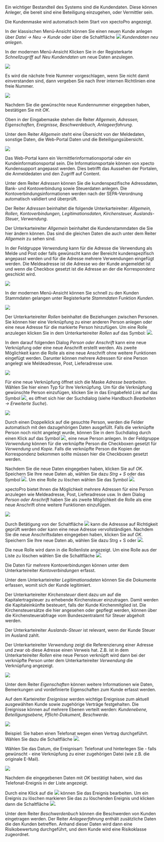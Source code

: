 Ein wichtiger Bestandteil des Systems sind die Kundendaten. Diese können Anleger, die bereit sind eine Beteiligung einzugehen, oder Vermittler sein. 

Die Kundenmaske wird automatisch beim Start von xpectoPro angezeigt. 

In der klassischen Menü-Ansicht können Sie einen neuen Kunde anlegen über 
 *Datei → Neu → Kunde* oder über die Schaltfläche ![](http://xpecto.github.io/docs/img/img_1461145344584.png) *Kundendaten neu anlegen*.

In der modernen Menü-Ansicht Klicken Sie in der Registerkarte *Schnellzugriff* auf *Neu* *Kundendaten* um neue Daten anzulegen.

![](http://xpecto.github.io/docs/img/img_1461138567329.png)

Es wird die nächste freie Nummer vorgeschlagen, wenn Sie nicht damit einverstanden sind, dann vergeben Sie nach Ihrer internen Richtlinien eine freie Nummer. 

![](http://xpecto.github.io/docs/img/img_1461146426293.png)

Nachdem Sie die gewünschte neue Kundennummer eingegeben haben, bestätigen Sie mit *OK*. 

Oben in der Eingabemaske stehen die Reiter *Allgemein, Adressen, Eigenschaften, Ereignisse, Beschwerdebuch, Anlageerfahrung*.

Unter dem Reiter *Allgemein* steht eine Übersicht von der Meldedaten, sonstige Daten, die Web-Portal Daten und die Beteiligungsübersicht.

![](http://xpecto.github.io/docs/img/img_1462198884759.png)

Das Web-Portal kann ein Vermittlerinformationsportal oder ein Kundeinformationsportal sein. Die Informationsportale können von xpecto Kundensupport angepasst werden. Dies betrifft das Aussehen der  Portalen, die Anmeldedaten und den Zugriff auf Content. 

Unter dem Reiter *Adressen* können Sie die kundenspezifische Adressdaten, Bank- und Kontoverbindung sowie Steuerdaten anlegen. Die Kontoverbindungsinformationen werden nach der SEPA-Verordnung automatisch validiert und überprüft.  

Der Reiter *Adressen* beinhaltet die folgende Unterkarteireiter: *Allgemein, Rollen, Kontoverbindungen, Legitimationsdaten, Kirchensteuer, Auslands-Steuer*, *Verwendung*.

Der Unterkarteireiter *Allgemein* beinhaltet die Kundenstammdaten die Sie hier ändern können. Das sind die gleichen Daten die auch unter dem Reiter *Allgemein* zu sehen sind.

In der Feldgruppe *Verwendung* kann für die Adresse die Verwendung als Melde und Post oder falls gewünscht kann der Bereicht kundenspezifisch angepasst werden und für die Adresse mehrere Verwendungen eingefügt werden.  Die Meldeadresse ist die Adresse wo der Kunde angemeldet ist und wenn die Checkbox gesetzt ist die Adresse an der die Korrespondenz geschickt wird. 

![](http://xpecto.github.io/docs/img/img_1461146656342.png)

In der modernen Menü-Ansicht können Sie schnell zu den Kunden Stammdaten gelangen unter Registerkarte *Stammdaten* Funktion *Kunden*.

![](http://xpecto.github.io/docs/img/img_1461309996647.png)

Der Unterkarteireiter *Rollen* beinhaltet die Beziehungen zwischen Personen. Sie können hier eine Verknüpfung zu einer anderen Person anlegen oder eine neue Adresse für die markierte Person hinzufügen. 
Um eine Rolle anzulegen klicken Sie in dem Unterkarteireiter *Rollen* auf das Symbol:  ![](http://xpecto.github.io/docs/img/img_1461148742133.png). 

In dem darauf folgenden Dialog *Person oder Anschrift* kann eine neue Verknüpfung oder eine neue Anschrift erstellt werden. Als zweite Möglichkeit kann die Rolle als eine neue Anschrift ohne weitere Funktionen eingefügt werden. Darunter können mehrere Adressen für eine Person angelegt wie Meldeadresse, Post, Lieferadresse usw. 

![](http://xpecto.github.io/docs/img/img_1438074839670.png)

Für eine neue Verknüpfung öffnet sich die Maske *Adresse bearbeiten*.
Wählen Sie hier einen Typ für Ihre Verknüpfung. 
Um für die Verknüpfung gewünschte Person einzufügen, klicken Sie in das Eingabefeld *Link* auf das Symbol ![](http://xpecto.github.io/docs/img/img_1461148844168.png), es öffnet sich hier der Suchdialog (siehe Handbuch *Bearbeiten → Erweiterte Suche*). 

![](http://xpecto.github.io/docs/img/img_1461148513327.png)

Durch einen Doppelklick auf die gesuchte Person, werden die Felder automatisch mit den dazugehörigen Daten ausgefüllt. Falls die verknüpfte Person noch nicht angelegt wurde, können Sie in dem Suchdialog durch einen Klick auf das Symbol ![](http://xpecto.github.io/docs/img/img_1461148931706.png), eine neue Person anlegen. In der Feldgruppe *Verwendung* können für die verknüpfte Person die Checkboxen gesetzt für *Verwendung* und *Kopie*. Falls die verknüpfte Person die Kopien der Korrespondenz bekommen sollte müssen hier die Checkboxen gesetzt werden.

Nachdem Sie die neue Daten eingegeben haben, klicken Sie auf *OK*.  Speichern Sie Ihre neue Daten ab,  wählen Sie dazu *Strg + S* oder das Symbol ![](http://xpecto.github.io/docs/img/img_1461310396152.png).
Um eine Rolle zu löschen wählen Sie das Symbol ![](http://xpecto.github.io/docs/img/img_1461149341916.png).

xpectoPro bietet Ihnen die Möglichkeit mehrere Adressen für eine Person anzulegen wie Meldeadresse, Post, Lieferadresse usw. In dem Dialog *Person oder Anschrift* haben Sie als zweite Möglichkeit die Rolle als eine neue Anschrift ohne weitere Funktionen einzufügen. 

![](http://xpecto.github.io/docs/img/img_1438074994809.png)

Durch Betätigung von der Schaltfläche ![](http://xpecto.github.io/docs/img/img_1418999829813.png) kann die Adressse auf Richtigkeit geprüft werden oder kann eine neue Adresse vervollständigen. 
Nachdem Sie die neue Anschriftsdaten eingegeben haben, klicken Sie auf *OK*. 
Speichern Sie Ihre neue Daten ab,  wählen Sie  dazu Strg + S oder  ![](http://xpecto.github.io/docs/img/img_1461165873528.png). 

Die neue Rolle wird dann in die Rollenliste angezeigt. Um eine Rolle aus der Liste zu löschen wählen Sie die Schaltfläche ![](http://xpecto.github.io/docs/img/img_1461166237962.png).

Die Daten für mehrere Kontoverbindungen können unter dem Unterkarteireiter *Kontoverbindungen* erfasst.

Unter dem Unterkarteireiter *Legitimationsdaten* können Sie die Dokumente erfassen, womit sich der Kunde legitimiert.

Der Unterkarteireiter *Kirchensteuer* dient dazu um auf die Kapitalertragsteuer zu erhebende Kirchensteuer einzutragen.  Damit werden die Kapitaleinkünfte besteuert, falls der Kunde Kirchenmitglied ist. Die Kirchensteuersätze die hier angesehen oder gepflegt werden, können über die Kirchensteuerabfrage vom Bundeszentralamt für Steuer abgeholt werden.

Der Unterkarteireiter *Auslands-Steuer* ist relevant, wenn der Kunde Steuer im Ausland zahlt.

Der Unterkarteireiter *Verwendung* zeigt die Referenzierung einer Adresse und zwar ob diese Adresse einen Verweis hat. Z.B. ist in dem Unterkarteireiter *Rollen* eine neue Person verknüpft wird dann bei der verknüpfte Person unter dem Unterkarteireiter *Verwendung* die Verknüpfung angezeigt.

![](http://xpecto.github.io/docs/img/img_1461148599499.png)

Unter dem Reiter *Eigenschaften* können weitere Informationen wie Daten, Bemerkungen und vordefinierte Eigenschaften zum Kunde erfasst werden.

Auf dem Karteireiter *Ereignisse* werden wichtige Ereignisse zum aktuell ausgewählten Kunde sowie zugehörige Verträge festgehalten. Die Ereignisse können auf mehrere Ebenen verteilt werden: *Kundenebene, Beteiligungsebene, Pflicht-Dokument, Beschwerde.* 

![](http://xpecto.github.io/docs/img/img_1461149517004.png)

Beispiel: Sie haben einen Telefonat wegen einen Vertrag durchgeführt.
Wählen Sie dazu die Schaltfläche ![](http://xpecto.github.io/docs/img/img_1461149552445.png).

Wählen Sie das Datum, die Ereignisart: Telefonat und hinterlegen Sie - falls gewünscht - eine Verknüpfung zu einer zugehörigen Datei (wie z.B. die originale E-Mail). 

![](http://xpecto.github.io/docs/img/img_1438331893299.png)

Nachdem die eingegebenen Daten mit *OK* bestätigt haben, wird das Telefonat-Ereignis in der Liste  angezeigt.

Durch eine Klick auf die  ![](http://xpecto.github.io/docs/img/img_1461149799550.png) können Sie das Ereignis bearbeiten. Um ein Ereignis zu löschen markieren Sie das zu löschenden Ereignis und klicken dann  die Schaltfläche ![](http://xpecto.github.io/docs/img/img_1461149839246.png).

Unter dem Reiter *Beschwerdenbuch* können die Beschwerden von  Kunden eingetragen werden.
Der Reiter *Anlageerfahrung*  enthält zusätzliche Daten die den Kunden betreffen. Anhand dieser Daten wird dann eine Risikobewertung durchgeführt, und dem Kunde wird eine Risikoklasse zugeordnet.